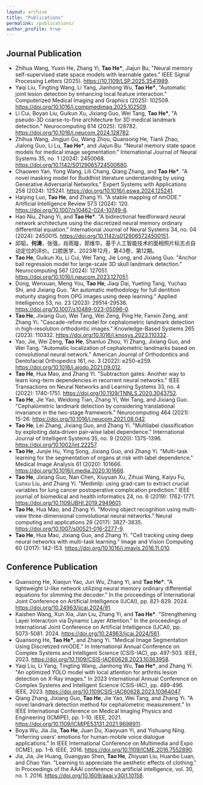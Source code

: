 ```yaml
---
layout: archive
title: "Publications"
permalink: /publications/
author_profile: true
---
```

## Journal Publication
- Zhihua Wang, Yuxin He, Zhang Yi, **Tao He\***, Jiajun Bu, "Neural memory self-supervised state space models with learnable gates." IEEE Signal Processing Letters (2025). https://10.1109/LSP.2025.3541989.
- Yaqi Liu, Tingting Wang, Li Yang, Jianhong Wu, **Tao He\***, "Automatic joint lesion detection by enhancing local feature interaction." Computerized Medical Imaging and Graphics (2025): 102509. https://doi.org/10.1016/j.compmedimag.2025.102509.
- Li Cui, Boyan Liu, Guikun Xu, Jixiang Guo, Wei Tang, **Tao He\***, "A pseudo-3D coarse-to-fine architecture for 3D medical landmark detection." Neurocomputing 614 (2025): 128782. https://doi.org/10.1016/j.neucom.2024.128782.
- Zhihua Wang, Jingjun Gu, Wang Zhou, Quansong He, Tianli Zhao, Jialong Guo, Li Lu, **Tao He\***, and Jiajun Bu. "Neural memory state space models for medical image segmentation." International Journal of Neural Systems 35, no. 1 (2024): 2450068. https://doi.org/10.1142/S0129065724500680.
- Chaowen Yan, Yong Wang, Lili Chang, Qiang Zhang, and **Tao He\***. "A novel masking model for Buddhist literature understanding by using Generative Adversarial Networks." Expert Systems with Applications 258 (2024): 125241. https://doi.org/10.1016/j.eswa.2024.125241.
- Haiying Luo, **Tao He**, and Zhang Yi. "A stable mapping of nmODE." Artificial Intelligence Review 57.5 (2024): 120. https://doi.org/10.1007/s10462-024-10749-8.
- Hao Niu, Zhang Yi, and **Tao He\***. "A bidirectional feedforward neural network architecture using the discretized neural memory ordinary differential equation." International Journal of Neural Systems 34, no. 04 (2024): 2450015. https://doi.org/10.1142/s0129065724500151.
- 邱韬，**何涛**，张强，肖雨璇，郭维华。基于人工智能技术的面相照片标志点自动定位的评价。口腔医学，2023年12月，第43卷，第12期。
- **Tao He**, Guikun Xu, Li Cui, Wei Tang, Jie Long, and Jixiang Guo. "Anchor ball regression model for large-scale 3D skull landmark detection." Neurocomputing 567 (2024): 127051. https://doi.org/10.1016/j.neucom.2023.127051.
- Dong, Wenxuan, Meng You, **Tao He**, Jiaqi Dai, Yueting Tang, Yuchao Shi, and Jixiang Guo. "An automatic methodology for full dentition maturity staging from OPG images using deep learning." Applied Intelligence 53, no. 23 (2023): 29514-29536. https://doi.org/10.1007/s10489-023-05096-0.
- **Tao He**, Jixiang Guo, Wei Tang, Wei Zeng, Ping He, Fanxin Zeng, and Zhang Yi. "Cascade-refine model for cephalometric landmark detection in high-resolution orthodontic images." Knowledge-Based Systems 265 (2023): 110332. https://doi.org/10.1016/j.knosys.2023.110332.
- Yao, Jie, Wei Zeng, **Tao He**, Shanluo Zhou, Yi Zhang, Jixiang Guo, and Wei Tang. "Automatic localization of cephalometric landmarks based on convolutional neural network." American Journal of Orthodontics and Dentofacial Orthopedics 161, no. 3 (2022): e250-e259. https://doi.org/10.1016/j.ajodo.2021.09.012.
- **Tao He**, Hua Mao, and Zhang Yi. "Subtraction gates: Another way to learn long-term dependencies in recurrent neural networks." IEEE Transactions on Neural Networks and Learning Systems 33, no. 4 (2022): 1740-1751. https://doi.org/10.1109/TNNLS.2020.3043752.
- **Tao He**, Jie Yao, Weidong Tian, Zhang Yi, Wei Tang, and Jixiang Guo. "Cephalometric landmark detection by considering translational invariance in the two-stage framework." Neurocomputing 464 (2021): 15-26. https://doi.org/10.1016/j.neucom.2021.08.042.
- **Tao He**, Lei Zhang, Jixiang Guo, and Zhang Yi. "Multilabel classification by exploiting data‐driven pair‐wise label dependence." International Journal of Intelligent Systems 35, no. 9 (2020): 1375-1396.  https://doi.org/10.1002/int.22257.
- **Tao He**, Junjie Hu, Ying Song, Jixiang Guo, and Zhang Yi. "Multi-task learning for the segmentation of organs at risk with label dependence." Medical Image Analysis 61 (2020): 101666. https://doi.org/10.1016/j.media.2020.101666.
- **Tao He**, Jixiang Guo, Nan Chen, Xiuyuan Xu, Zihuai Wang, Kaiyu Fu, Lunxu Liu, and Zhang Yi. "Medimlp: using grad-cam to extract crucial variables for lung cancer postoperative complication prediction." IEEE journal of biomedical and health informatics 24, no. 6 (2019): 1762-1771. https://doi.org/10.1109/JBHI.2019.2949601.
- **Tao He**, Hua Mao, and Zhang Yi. "Moving object recognition using multi-view three-dimensional convolutional neural networks." Neural computing and applications 28 (2017): 3827-3835. https://doi.org/10.1007/s00521-016-2277-9.
- **Tao He**, Hua Mao, Jixiang Guo, and Zhang Yi. "Cell tracking using deep neural networks with multi-task learning." Image and Vision Computing 60 (2017): 142-153. https://doi.org/10.1016/j.imavis.2016.11.010.

## Conference Publication
- Quansong He, Xiaojun Yao, Jun Wu,  Zhang Yi, and **Tao He\***. "A lightweight U-like network utilizing neural memory ordinary differential equations for slimming the decoder." In the proceedings of International Joint Conference on Artificial Intelligence (IJCAI), pp. 821-829. 2024. https://doi.org/10.24963/ijcai.2024/91.
- Kaishen Wang, Xun Xia, Jian Liu, Zhang Yi, and **Tao He\***. "Strengthening Layer Interaction via Dynamic Layer Attention." In the proceedings of International Joint Conference on Artificial Intelligence (IJCAI), pp. 5073-5081. 2024. https://doi.org/10.24963/ijcai.2024/561.
- Quansong He, **Tao He\***, and Zhang Yi. "Medical Image Segmentation Using Discretized nmODE." In International Annual Conference on Complex Systems and Intelligent Science (CSIS-IAC), pp. 497-503. IEEE, 2023. https://doi.org/10.1109/CSIS-IAC60628.2023.10363958.
- Yaqi Liu, Li Yang, Tingting Wang, Jianhong Wu, **Tao He\***, and Zhang Yi. "An optimized YOLO model with local attention for arthritis lesion detection on X-Ray images." In 2023 International Annual Conference on Complex Systems and Intelligent Science (CSIS-IAC), pp. 489-496. IEEE, 2023. https://doi.org/10.1109CSIS-IAC60628.2023.10364047.
- Qiang Zhang, Jixiang Guo, **Tao He**, Jie Yao, Wei Tang, and Zhang Yi. "A novel landmark detection method for cephalometric measurement." In IEEE International Conference on Medical Imaging Physics and Engineering (ICMIPE), pp. 1-10. IEEE, 2021. https://doi.org/10.1109/ICMIPE53131.2021.9698911.
- Boya Wu, Jia Jia, **Tao He**, Juan Du, Xiaoyuan Yi, and Yishuang Ning. "Inferring users' emotions for human-mobile voice dialogue applications." In IEEE International Conference on Multimedia and Expo (ICME), pp. 1-6. IEEE, 2016. https://doi.org/10.1109/ICME.2016.7552890. 
- Jia, Jia, Jie Huang, Guangyao Shen, **Tao He**, Zhiyuan Liu, Huanbo Luan, and Chao Yan. "Learning to appreciate the aesthetic effects of clothing." In Proceedings of the AAAI conference on artificial intelligence, vol. 30, no. 1. 2016. https://doi.org/10.1609/aaai.v30i1.10158.

